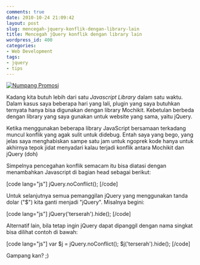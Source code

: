 ```yaml
---
comments: true
date: 2010-10-24 21:09:42
layout: post
slug: mencegah-jquery-konflik-dengan-library-lain
title: Mencegah jQuery konflik dengan library lain
wordpress_id: 400
categories:
- Web Development
tags:
- jquery
- tips
---
```


[![Numpang Promosi](http://akhyar.net/uploads/jquery-workshop-300x211.jpg)](http://akhyar.net/uploads/jquery-workshop.jpg)




Kadang kita butuh lebih dari satu _Javascript Library_ dalam satu waktu. Dalam kasus saya beberapa hari yang lali, plugin yang saya butuhkan ternyata hanya bisa digunakan dengan library Mochikit. Kebetulan berbeda dengan library yang saya gunakan untuk website yang sama, yaitu jQuery.<!-- more -->


Ketika menggunakan beberapa library JavaScript bersamaan terkadang muncul konflik yang agak sulit untuk didebug. Entah saya yang bego, yang jelas saya menghabiskan sampe satu jam untuk ngoprek kode hanya untuk akhirnya tepok jidat menyadari kalau terjadi konflik antara Mochikit dan jQuery (doh)

Simpelnya pencegahan konflik semacam itu bisa diatasi dengan menambahkan Javascript di bagian head sebagai berikut:

[code lang="js"]
jQuery.noConflict();
[/code]

Untuk selanjutnya semua pemanggilan jQuery yang menggunakan tanda dolar ("$") kita ganti menjadi "jQuery". Misalnya begini:

[code lang="js"]
jQuery('terserah').hide();
[/code]

Alternatif lain, bila tetap ingin jQuery dapat dipanggil dengan nama singkat bisa dilihat contoh di bawah:

[code lang="js"]
var $j = jQuery.noConflict();
$j('terserah').hide();
[/code]

Gampang kan? ;)
